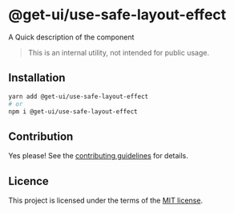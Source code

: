 # @get-ui/use-safe-layout-effect

A Quick description of the component

> This is an internal utility, not intended for public usage.

## Installation

```sh
yarn add @get-ui/use-safe-layout-effect
# or
npm i @get-ui/use-safe-layout-effect
```

## Contribution

Yes please! See the
[contributing guidelines](https://github.com/get-ui/nextui/blob/master/CONTRIBUTING.md)
for details.

## Licence

This project is licensed under the terms of the
[MIT license](https://github.com/get-ui/nextui/blob/master/LICENSE).
